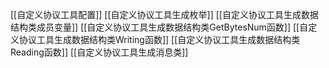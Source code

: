 [[自定义协议工具配置]]
[[自定义协议工具生成枚举]]
[[自定义协议工具生成数据结构类成员变量]]
[[自定义协议工具生成数据结构类GetBytesNum函数]]
[[自定义协议工具生成数据结构类Writing函数]]
[[自定义协议工具生成数据结构类Reading函数]]
[[自定义协议工具生成消息类]]